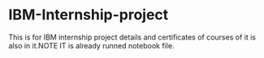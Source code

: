 # IBM-Internship-project
This is for IBM internship project details and certificates of courses of it is also in it.NOTE IT is already runned notebook file.
